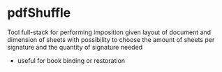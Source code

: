 # pdfShuffle
Tool full-stack for performing imposition given layout of document and dimension of sheets with possibility to choose the amount of sheets per signature and the quantity of signature needed
* useful for book binding or restoration
